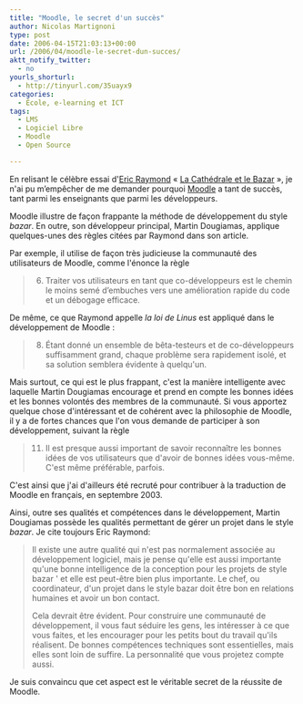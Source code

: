 ```yaml
---
title: "Moodle, le secret d'un succès"
author: Nicolas Martignoni
type: post
date: 2006-04-15T21:03:13+00:00
url: /2006/04/moodle-le-secret-dun-succes/
aktt_notify_twitter:
  - no
yourls_shorturl:
  - http://tinyurl.com/35uayx9
categories:
  - École, e-learning et ICT
tags:
  - LMS
  - Logiciel Libre
  - Moodle
  - Open Source

---
```

En relisant le célèbre essai d'<a href="http://www.ccil.org/~esr/" target="_blank">Eric Raymond</a> « <a href="http://www.linux-france.org/article/these/cathedrale-bazar/cathedrale-bazar.html" target="_blank">La Cathédrale et le Bazar</a> », je n'ai pu m&#8217;empêcher de me demander pourquoi <a title="Moodle" href="http://moodle.org/" target="_blank">Moodle</a> a tant de succès, tant parmi les enseignants que parmi les développeurs.

Moodle illustre de façon frappante la méthode de développement du style _bazar_. En outre, son développeur principal, Martin Dougiamas, applique quelques-unes des règles citées par Raymond dans son article.

Par exemple, il utilise de façon très judicieuse la communauté des utilisateurs de Moodle, comme l'énonce la règle

> 6. Traiter vos utilisateurs en tant que co-développeurs est le chemin le moins semé d&#8217;embuches vers une amélioration rapide du code et un débogage efficace.

De même, ce que Raymond appelle _la loi de Linus_ est appliqué dans le développement de Moodle :

> 8. Étant donné un ensemble de bêta-testeurs et de co-développeurs suffisamment grand, chaque problème sera rapidement isolé, et sa solution semblera évidente à quelqu'un.

Mais surtout, ce qui est le plus frappant, c'est la manière intelligente avec laquelle Martin Dougiamas encourage et prend en compte les bonnes idées et les bonnes volontés des membres de la communauté. Si vous apportez quelque chose d'intéressant et de cohérent avec la philosophie de Moodle, il y a de fortes chances que l'on vous demande de participer à son développement, suivant la règle

> 11. Il est presque aussi important de savoir reconnaître les bonnes idées de vos utilisateurs que d'avoir de bonnes idées vous-même. C'est même préférable, parfois.

C'est ainsi que j'ai d'ailleurs été recruté pour contribuer à la traduction de Moodle en français, en septembre 2003.

Ainsi, outre ses qualités et compétences dans le développement, Martin Dougiamas possède les qualités permettant de gérer un projet dans le style _bazar_. Je cite toujours Eric Raymond:

> Il existe une autre qualité qui n'est pas normalement associée au développement logiciel, mais je pense qu'elle est aussi importante qu'une bonne intelligence de la conception pour les projets de style bazar ' et elle est peut-être bien plus importante. Le chef, ou coordinateur, d'un projet dans le style bazar doit être bon en relations humaines et avoir un bon contact.
> 
> Cela devrait être évident. Pour construire une communauté de développement, il vous faut séduire les gens, les intéresser à ce que vous faites, et les encourager pour les petits bout du travail qu'ils réalisent. De bonnes compétences techniques sont essentielles, mais elles sont loin de suffire. La personnalité que vous projetez compte aussi.

Je suis convaincu que cet aspect est le véritable secret de la réussite de Moodle.